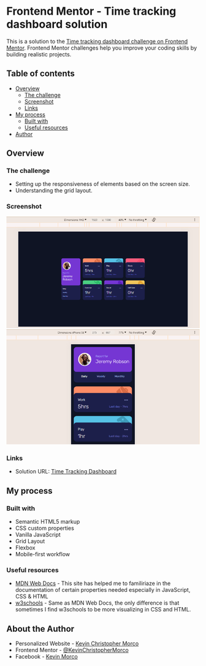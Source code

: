 # Frontend Mentor - Time tracking dashboard solution

This is a solution to the [Time tracking dashboard challenge on Frontend Mentor](https://www.frontendmentor.io/challenges/time-tracking-dashboard-UIQ7167Jw). Frontend Mentor challenges help you improve your coding skills by building realistic projects. 

## Table of contents

- [Overview](#overview)
  - [The challenge](#the-challenge)
  - [Screenshot](#screenshot)
  - [Links](#links)
- [My process](#my-process)
  - [Built with](#built-with)
  - [Useful resources](#useful-resources)
- [Author](#about-the-author)


## Overview

### The challenge
- Setting up the responsiveness of elements based on the screen size.
- Understanding the grid layout.

### Screenshot
![FHD view](https://github.com/KevinChristopherMorco/time-tracking-dashboard/blob/main/assets/screenshot/FHD.png?raw=true)
![Mobile view](https://github.com/KevinChristopherMorco/time-tracking-dashboard/blob/main/assets/screenshot/Mobile.png?raw=true)


### Links

- Solution URL: [Time Tracking Dashboard](https://github.com/KevinChristopherMorco/time-tracking-dashboard)

## My process

### Built with

- Semantic HTML5 markup
- CSS custom properties
- Vanilla JavaScript
- Grid Layout
- Flexbox
- Mobile-first workflow


### Useful resources

- [MDN Web Docs](https://developer.mozilla.org/) - This site has helped me to familiriaze in the documentation of certain properties needed especially in JavaScript, CSS & HTML 
- [w3schools](https://www.w3schools.com/) - Same as MDN Web Docs, the only difference is that sometimes I find w3schools to be more visualizing in CSS and HTML.


## About the Author

- Personalized Website - [Kevin Christopher Morco](https://kevinchristophermorco.github.io)
- Frontend Mentor - [@KevinChristopherMorco](https://www.frontendmentor.io/profile/KevinChristopherMorco)
- Facebook - [Kevin Morco](https://www.facebook.com/kevin.morco.5)


